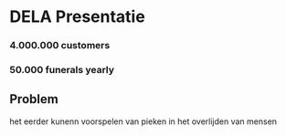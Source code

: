 # DELA Presentatie

### 4.000.000 customers
### 50.000 funerals yearly

## Problem
het eerder kunenn voorspelen van pieken in het overlijden van mensen
